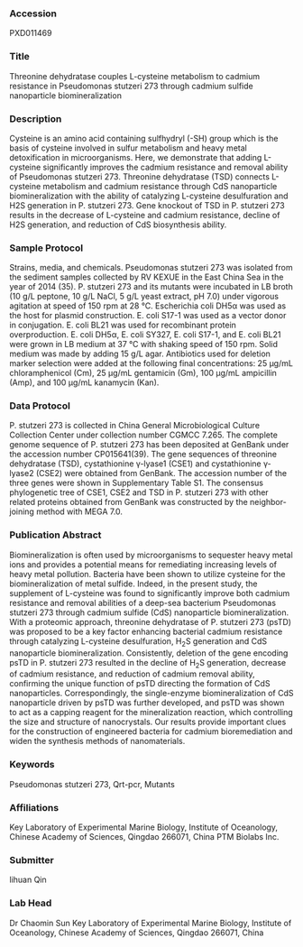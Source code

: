 ### Accession
PXD011469

### Title
Threonine dehydratase couples L-cysteine metabolism to cadmium resistance in Pseudomonas stutzeri 273 through cadmium sulfide nanoparticle biomineralization

### Description
Cysteine is an amino acid containing sulfhydryl (-SH) group which is the basis of cysteine involved in sulfur metabolism and heavy metal detoxification in microorganisms. Here, we demonstrate that adding L-cysteine significantly improves the cadmium resistance and removal ability of Pseudomonas stutzeri 273. Threonine dehydratase (TSD) connects L-cysteine metabolism and cadmium resistance through CdS nanoparticle biomineralization with the ability of catalyzing L-cysteine desulfuration and H2S generation in P. stutzeri 273. Gene knockout of TSD in P. stutzeri 273 results in the decrease of L-cysteine and cadmium resistance, decline of H2S generation, and reduction of CdS biosynthesis ability.

### Sample Protocol
Strains, media, and chemicals. Pseudomonas stutzeri 273 was isolated from the sediment samples collected by RV KEXUE in the East China Sea in the year of 2014 (35). P. stutzeri 273 and its mutants were incubated in LB broth (10 g/L peptone, 10 g/L NaCl, 5 g/L yeast extract, pH 7.0) under vigorous agitation at speed of 150 rpm at 28 ℃. Escherichia coli DH5α was used as the host for plasmid construction.  E. coli S17-1 was used as a vector donor in conjugation. E. coli BL21 was used for recombinant protein overproduction. E. coli DH5α, E. coli SY327, E. coli S17-1, and E. coli BL21 were grown in LB medium at 37 °C with shaking speed of 150 rpm. Solid medium was made by adding 15 g/L agar. Antibiotics used for deletion marker selection were added at the following final concentrations: 25 μg/mL chloramphenicol (Cm), 25 μg/mL gentamicin (Gm), 100 μg/mL ampicillin (Amp), and 100 μg/mL kanamycin (Kan).

### Data Protocol
P. stutzeri 273 is collected in China General Microbiological Culture Collection Center under collection number CGMCC 7.265. The complete genome sequence of P. stutzeri 273 has been deposited at GenBank under the accession number CP015641(39). The gene sequences of threonine dehydratase (TSD), cystathionine γ-lyase1 (CSE1) and cystathionine γ-lyase2 (CSE2) were obtained from GenBank. The accession number of the three genes were shown in Supplementary Table S1. The consensus phylogenetic tree of CSE1, CSE2 and TSD in P. stutzeri 273 with other related proteins obtained from GenBank was constructed by the neighbor-joining method with MEGA 7.0.

### Publication Abstract
Biomineralization is often used by microorganisms to sequester heavy metal ions and provides a potential means for remediating increasing levels of heavy metal pollution. Bacteria have been shown to utilize cysteine for the biomineralization of metal sulfide. Indeed, in the present study, the supplement of L-cysteine was found to significantly improve both cadmium resistance and removal abilities of a deep-sea bacterium Pseudomonas stutzeri 273 through cadmium sulfide (CdS) nanoparticle biomineralization. With a proteomic approach, threonine dehydratase of P. stutzeri 273 (psTD) was proposed to be a key factor enhancing bacterial cadmium resistance through catalyzing L-cysteine desulfuration, H<sub>2</sub>S generation and CdS nanoparticle biomineralization. Consistently, deletion of the gene encoding psTD in P. stutzeri 273 resulted in the decline of H<sub>2</sub>S generation, decrease of cadmium resistance, and reduction of cadmium removal ability, confirming the unique function of psTD directing the formation of CdS nanoparticles. Correspondingly, the single-enzyme biomineralization of CdS nanoparticle driven by psTD was further developed, and psTD was shown to act as a capping reagent for the mineralization reaction, which controlling the size and structure of nanocrystals. Our results provide important clues for the construction of engineered bacteria for cadmium bioremediation and widen the synthesis methods of nanomaterials.

### Keywords
Pseudomonas stutzeri 273, Qrt-pcr, Mutants

### Affiliations
Key Laboratory of Experimental Marine Biology, Institute of Oceanology, Chinese Academy of Sciences, Qingdao 266071, China
PTM Biolabs Inc.

### Submitter
lihuan Qin

### Lab Head
Dr Chaomin Sun
Key Laboratory of Experimental Marine Biology, Institute of Oceanology, Chinese Academy of Sciences, Qingdao 266071, China


